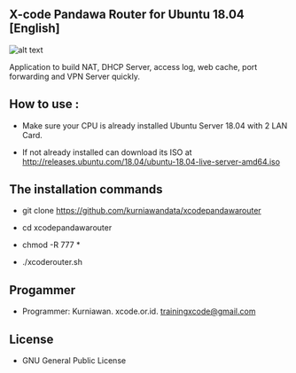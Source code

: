 X-code Pandawa Router for Ubuntu 18.04 [English]
------------------------------------------

![alt text](http://xcode.or.id/04_small-logo.png)

Application to build NAT, DHCP Server, access log, web cache, port forwarding and VPN Server quickly.

How to use :
------------------

- Make sure your CPU is already installed Ubuntu Server 18.04 with 2 LAN Card.

- If not already installed can download its ISO at http://releases.ubuntu.com/18.04/ubuntu-18.04-live-server-amd64.iso

The installation commands
-------------------------------------

- git clone https://github.com/kurniawandata/xcodepandawarouter

- cd xcodepandawarouter

- chmod -R 777 *

- ./xcoderouter.sh


Progammer
---------

- Programmer: Kurniawan. xcode.or.id. trainingxcode@gmail.com

License
-------

- GNU General Public License
